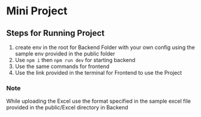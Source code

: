 # Mini Project
## Steps for Running Project
1) create env in the root for Backend Folder with your own config using the sample env provided in the public folder
2) Use `npm i` then `npm run dev` for starting backend
3) Use the same commands for frontend
4) Use the link provided in the terminal for Frontend to use the Project
### Note
While uploading the Excel use the format specified in the sample excel file provided in the public/Excel directory in Backend

   
